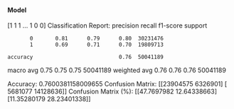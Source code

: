 #### Model
[1 1 1 ... 1 0 0]
Classification Report:
              precision    recall  f1-score   support

           0       0.81      0.79      0.80  30231476
           1       0.69      0.71      0.70  19809713

    accuracy                           0.76  50041189
   macro avg       0.75      0.75      0.75  50041189
weighted avg       0.76      0.76      0.76  50041189

Accuracy: 0.7600381158009655
Confusion Matrix:
[[23904575  6326901]
 [ 5681077 14128636]]
Confusion Matrix (%):
[[47.7697982  12.64338663]
 [11.35280179 28.23401338]]
